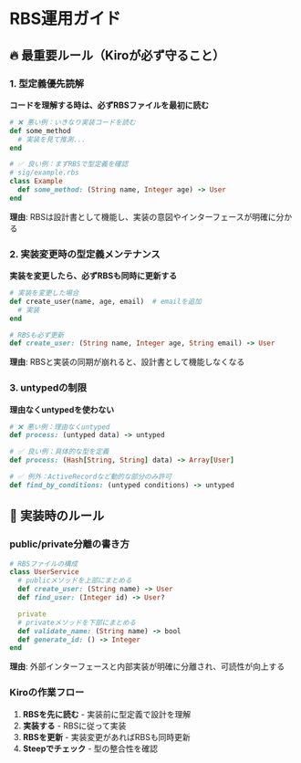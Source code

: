 
# RBS運用ガイド

## 🔥 最重要ルール（Kiroが必ず守ること）

### 1. 型定義優先読解
**コードを理解する時は、必ずRBSファイルを最初に読む**

```ruby
# ❌ 悪い例：いきなり実装コードを読む
def some_method
  # 実装を見て推測...
end

# ✅ 良い例：まずRBSで型定義を確認
# sig/example.rbs
class Example
  def some_method: (String name, Integer age) -> User
end
```

**理由**: RBSは設計書として機能し、実装の意図やインターフェースが明確に分かる

### 2. 実装変更時の型定義メンテナンス
**実装を変更したら、必ずRBSも同時に更新する**

```ruby
# 実装を変更した場合
def create_user(name, age, email)  # emailを追加
  # 実装
end

# RBSも必ず更新
def create_user: (String name, Integer age, String email) -> User
```

**理由**: RBSと実装の同期が崩れると、設計書として機能しなくなる

### 3. untypedの制限
**理由なくuntypedを使わない**

```ruby
# ❌ 悪い例：理由なくuntyped
def process: (untyped data) -> untyped

# ✅ 良い例：具体的な型を定義
def process: (Hash[String, String] data) -> Array[User]

# ✅ 例外：ActiveRecordなど動的な部分のみ許可
def find_by_conditions: (untyped conditions) -> untyped
```

## 📝 実装時のルール

### public/private分離の書き方
```ruby
# RBSファイルの構成
class UserService
  # publicメソッドを上部にまとめる
  def create_user: (String name) -> User
  def find_user: (Integer id) -> User?

  private
  # privateメソッドを下部にまとめる
  def validate_name: (String name) -> bool
  def generate_id: () -> Integer
end
```

**理由**: 外部インターフェースと内部実装が明確に分離され、可読性が向上する

### Kiroの作業フロー
1. **RBSを先に読む** - 実装前に型定義で設計を理解
2. **実装する** - RBSに従って実装
3. **RBSを更新** - 実装変更があればRBSも同時更新
4. **Steepでチェック** - 型の整合性を確認

